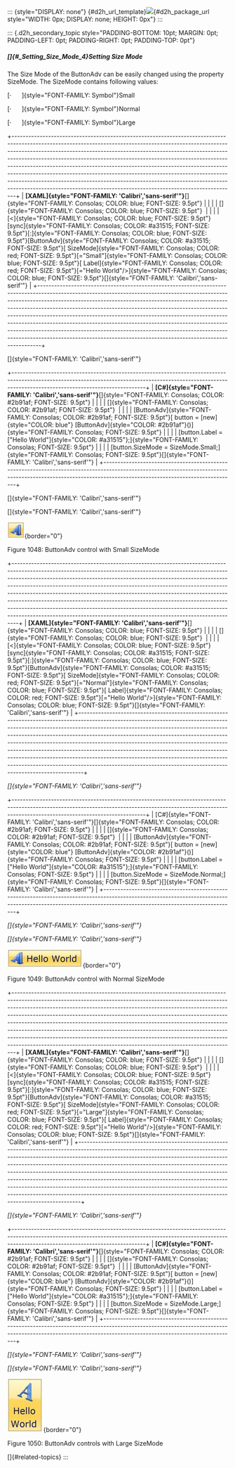 ::: {style="DISPLAY: none"}
[](ms-xhelp:///?Id=d2h_url_template){#d2h_url_template}![](!package_url!){#d2h_package_url style="WIDTH: 0px; DISPLAY: none; HEIGHT: 0px"}
:::

::: {.d2h_secondary_topic style="PADDING-BOTTOM: 10pt; MARGIN: 0pt; PADDING-LEFT: 0pt; PADDING-RIGHT: 0pt; PADDING-TOP: 0pt"}
##### []{#_Setting_Size_Mode_4}Setting Size Mode

The Size Mode of the ButtonAdv can be easily changed using the property SizeMode. The SizeMode contains following values:

[·      ]{style="FONT-FAMILY: Symbol"}Small

[·      ]{style="FONT-FAMILY: Symbol"}Normal

[·      ]{style="FONT-FAMILY: Symbol"}Large

+-------------------------------------------------------------------------------------------------------------------------------------------------------------------------------------------------------------------------------------------------------------------------------------------------------------------------------------------------------------------------------------------------------------------------------------------------------------------------------------------------------------------------------------------------------------------------------------------------------------------------------------------------+
| **[XAML]{style="FONT-FAMILY: 'Calibri','sans-serif'"}**[]{style="FONT-FAMILY: Consolas; COLOR: blue; FONT-SIZE: 9.5pt"}                                                                                                                                                                                                                                                                                                                                                                                                                                                                                                                         |
|                                                                                                                                                                                                                                                                                                                                                                                                                                                                                                                                                                                                                                                 |
| []{style="FONT-FAMILY: Consolas; COLOR: blue; FONT-SIZE: 9.5pt"}                                                                                                                                                                                                                                                                                                                                                                                                                                                                                                                                                                                |
|                                                                                                                                                                                                                                                                                                                                                                                                                                                                                                                                                                                                                                                 |
| [\<]{style="FONT-FAMILY: Consolas; COLOR: blue; FONT-SIZE: 9.5pt"}[sync]{style="FONT-FAMILY: Consolas; COLOR: #a31515; FONT-SIZE: 9.5pt"}[:]{style="FONT-FAMILY: Consolas; COLOR: blue; FONT-SIZE: 9.5pt"}[ButtonAdv]{style="FONT-FAMILY: Consolas; COLOR: #a31515; FONT-SIZE: 9.5pt"}[ SizeMode]{style="FONT-FAMILY: Consolas; COLOR: red; FONT-SIZE: 9.5pt"}[=\"Small\"]{style="FONT-FAMILY: Consolas; COLOR: blue; FONT-SIZE: 9.5pt"}[ Label]{style="FONT-FAMILY: Consolas; COLOR: red; FONT-SIZE: 9.5pt"}[=\"Hello World\"/\>]{style="FONT-FAMILY: Consolas; COLOR: blue; FONT-SIZE: 9.5pt"}[]{style="FONT-FAMILY: 'Calibri','sans-serif'"} |
+-------------------------------------------------------------------------------------------------------------------------------------------------------------------------------------------------------------------------------------------------------------------------------------------------------------------------------------------------------------------------------------------------------------------------------------------------------------------------------------------------------------------------------------------------------------------------------------------------------------------------------------------------+

[]{style="FONT-FAMILY: 'Calibri','sans-serif'"} 

+-----------------------------------------------------------------------------------------------------------------------------------------------------------------------------------------------------------+
| **[C#]{style="FONT-FAMILY: 'Calibri','sans-serif'"}**[]{style="FONT-FAMILY: Consolas; COLOR: #2b91af; FONT-SIZE: 9.5pt"}                                                                                  |
|                                                                                                                                                                                                           |
| []{style="FONT-FAMILY: Consolas; COLOR: #2b91af; FONT-SIZE: 9.5pt"}                                                                                                                                       |
|                                                                                                                                                                                                           |
| [ButtonAdv]{style="FONT-FAMILY: Consolas; COLOR: #2b91af; FONT-SIZE: 9.5pt"}[ button = [new]{style="COLOR: blue"} [ButtonAdv]{style="COLOR: #2b91af"}()]{style="FONT-FAMILY: Consolas; FONT-SIZE: 9.5pt"} |
|                                                                                                                                                                                                           |
| [button.Label = [\"Hello World\"]{style="COLOR: #a31515"};]{style="FONT-FAMILY: Consolas; FONT-SIZE: 9.5pt"}                                                                                              |
|                                                                                                                                                                                                           |
| [button.SizeMode = SizeMode.Small;]{style="FONT-FAMILY: Consolas; FONT-SIZE: 9.5pt"}[]{style="FONT-FAMILY: 'Calibri','sans-serif'"}                                                                       |
+-----------------------------------------------------------------------------------------------------------------------------------------------------------------------------------------------------------+

[]{style="FONT-FAMILY: 'Calibri','sans-serif'"} 

[]{style="FONT-FAMILY: 'Calibri','sans-serif'"} 

![](../ImagesExt/image261_944.jpg){border="0"}

Figure 1048: ButtonAdv control with Small SizeMode

+--------------------------------------------------------------------------------------------------------------------------------------------------------------------------------------------------------------------------------------------------------------------------------------------------------------------------------------------------------------------------------------------------------------------------------------------------------------------------------------------------------------------------------------------------------------------------------------------------------------------------------------------------+
| **[XAML]{style="FONT-FAMILY: 'Calibri','sans-serif'"}**[]{style="FONT-FAMILY: Consolas; COLOR: blue; FONT-SIZE: 9.5pt"}                                                                                                                                                                                                                                                                                                                                                                                                                                                                                                                          |
|                                                                                                                                                                                                                                                                                                                                                                                                                                                                                                                                                                                                                                                  |
| []{style="FONT-FAMILY: Consolas; COLOR: blue; FONT-SIZE: 9.5pt"}                                                                                                                                                                                                                                                                                                                                                                                                                                                                                                                                                                                 |
|                                                                                                                                                                                                                                                                                                                                                                                                                                                                                                                                                                                                                                                  |
| [\<]{style="FONT-FAMILY: Consolas; COLOR: blue; FONT-SIZE: 9.5pt"}[sync]{style="FONT-FAMILY: Consolas; COLOR: #a31515; FONT-SIZE: 9.5pt"}[:]{style="FONT-FAMILY: Consolas; COLOR: blue; FONT-SIZE: 9.5pt"}[ButtonAdv]{style="FONT-FAMILY: Consolas; COLOR: #a31515; FONT-SIZE: 9.5pt"}[ SizeMode]{style="FONT-FAMILY: Consolas; COLOR: red; FONT-SIZE: 9.5pt"}[=\"Normal\"]{style="FONT-FAMILY: Consolas; COLOR: blue; FONT-SIZE: 9.5pt"}[ Label]{style="FONT-FAMILY: Consolas; COLOR: red; FONT-SIZE: 9.5pt"}[=\"Hello World\"/\>]{style="FONT-FAMILY: Consolas; COLOR: blue; FONT-SIZE: 9.5pt"}[]{style="FONT-FAMILY: 'Calibri','sans-serif'"} |
+--------------------------------------------------------------------------------------------------------------------------------------------------------------------------------------------------------------------------------------------------------------------------------------------------------------------------------------------------------------------------------------------------------------------------------------------------------------------------------------------------------------------------------------------------------------------------------------------------------------------------------------------------+

*[]{style="FONT-FAMILY: 'Calibri','sans-serif'"}* 

+-----------------------------------------------------------------------------------------------------------------------------------------------------------------------------------------------------------+
| [C#]{style="FONT-FAMILY: 'Calibri','sans-serif'"}[]{style="FONT-FAMILY: Consolas; COLOR: #2b91af; FONT-SIZE: 9.5pt"}                                                                                      |
|                                                                                                                                                                                                           |
| []{style="FONT-FAMILY: Consolas; COLOR: #2b91af; FONT-SIZE: 9.5pt"}                                                                                                                                       |
|                                                                                                                                                                                                           |
| [ButtonAdv]{style="FONT-FAMILY: Consolas; COLOR: #2b91af; FONT-SIZE: 9.5pt"}[ button = [new]{style="COLOR: blue"} [ButtonAdv]{style="COLOR: #2b91af"}()]{style="FONT-FAMILY: Consolas; FONT-SIZE: 9.5pt"} |
|                                                                                                                                                                                                           |
| [button.Label = [\"Hello World\"]{style="COLOR: #a31515"};]{style="FONT-FAMILY: Consolas; FONT-SIZE: 9.5pt"}                                                                                              |
|                                                                                                                                                                                                           |
| [button.SizeMode = SizeMode.Normal;]{style="FONT-FAMILY: Consolas; FONT-SIZE: 9.5pt"}[]{style="FONT-FAMILY: 'Calibri','sans-serif'"}                                                                      |
+-----------------------------------------------------------------------------------------------------------------------------------------------------------------------------------------------------------+

*[]{style="FONT-FAMILY: 'Calibri','sans-serif'"}* 

*[]{style="FONT-FAMILY: 'Calibri','sans-serif'"}* 

![](../ImagesExt/image261_945.jpg){border="0"}

Figure 1049: ButtonAdv control with Normal SizeMode

+-------------------------------------------------------------------------------------------------------------------------------------------------------------------------------------------------------------------------------------------------------------------------------------------------------------------------------------------------------------------------------------------------------------------------------------------------------------------------------------------------------------------------------------------------------------------------------------------------------------------------------------------------+
| **[XAML]{style="FONT-FAMILY: 'Calibri','sans-serif'"}**[]{style="FONT-FAMILY: Consolas; COLOR: blue; FONT-SIZE: 9.5pt"}                                                                                                                                                                                                                                                                                                                                                                                                                                                                                                                         |
|                                                                                                                                                                                                                                                                                                                                                                                                                                                                                                                                                                                                                                                 |
| []{style="FONT-FAMILY: Consolas; COLOR: blue; FONT-SIZE: 9.5pt"}                                                                                                                                                                                                                                                                                                                                                                                                                                                                                                                                                                                |
|                                                                                                                                                                                                                                                                                                                                                                                                                                                                                                                                                                                                                                                 |
| [\<]{style="FONT-FAMILY: Consolas; COLOR: blue; FONT-SIZE: 9.5pt"}[sync]{style="FONT-FAMILY: Consolas; COLOR: #a31515; FONT-SIZE: 9.5pt"}[:]{style="FONT-FAMILY: Consolas; COLOR: blue; FONT-SIZE: 9.5pt"}[ButtonAdv]{style="FONT-FAMILY: Consolas; COLOR: #a31515; FONT-SIZE: 9.5pt"}[ SizeMode]{style="FONT-FAMILY: Consolas; COLOR: red; FONT-SIZE: 9.5pt"}[=\"Large\"]{style="FONT-FAMILY: Consolas; COLOR: blue; FONT-SIZE: 9.5pt"}[ Label]{style="FONT-FAMILY: Consolas; COLOR: red; FONT-SIZE: 9.5pt"}[=\"Hello World\"/\>]{style="FONT-FAMILY: Consolas; COLOR: blue; FONT-SIZE: 9.5pt"}[]{style="FONT-FAMILY: 'Calibri','sans-serif'"} |
+-------------------------------------------------------------------------------------------------------------------------------------------------------------------------------------------------------------------------------------------------------------------------------------------------------------------------------------------------------------------------------------------------------------------------------------------------------------------------------------------------------------------------------------------------------------------------------------------------------------------------------------------------+

*[]{style="FONT-FAMILY: 'Calibri','sans-serif'"}* 

+-----------------------------------------------------------------------------------------------------------------------------------------------------------------------------------------------------------+
| **[C#]{style="FONT-FAMILY: 'Calibri','sans-serif'"}**[]{style="FONT-FAMILY: Consolas; COLOR: #2b91af; FONT-SIZE: 9.5pt"}                                                                                  |
|                                                                                                                                                                                                           |
| []{style="FONT-FAMILY: Consolas; COLOR: #2b91af; FONT-SIZE: 9.5pt"}                                                                                                                                       |
|                                                                                                                                                                                                           |
| [ButtonAdv]{style="FONT-FAMILY: Consolas; COLOR: #2b91af; FONT-SIZE: 9.5pt"}[ button = [new]{style="COLOR: blue"} [ButtonAdv]{style="COLOR: #2b91af"}()]{style="FONT-FAMILY: Consolas; FONT-SIZE: 9.5pt"} |
|                                                                                                                                                                                                           |
| [button.Label = [\"Hello World\"]{style="COLOR: #a31515"};]{style="FONT-FAMILY: Consolas; FONT-SIZE: 9.5pt"}                                                                                              |
|                                                                                                                                                                                                           |
| [button.SizeMode = SizeMode.Large;]{style="FONT-FAMILY: Consolas; FONT-SIZE: 9.5pt"}[]{style="FONT-FAMILY: 'Calibri','sans-serif'"}                                                                       |
+-----------------------------------------------------------------------------------------------------------------------------------------------------------------------------------------------------------+

*[]{style="FONT-FAMILY: 'Calibri','sans-serif'"}* 

*[]{style="FONT-FAMILY: 'Calibri','sans-serif'"}* 

![](../ImagesExt/image261_946.jpg){border="0"}

Figure 1050: ButtonAdv controls with Large SizeMode

[]{#related-topics}
:::
